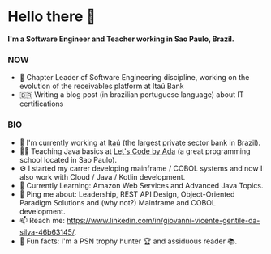 # Hello there 👋

**I'm a Software Engineer and Teacher working in Sao Paulo, Brazil.**

### NOW
- 🤝 Chapter Leader of Software Engineering discipline, working on the evolution of the receivables platform at Itaú Bank
- 🇧🇷 Writing a blog post (in brazilian portuguese language) about IT certifications
### BIO
- 🏦 I'm currently working at [Itaú](https://www.itau.com/) (the largest private sector bank in Brazil).
- 👨‍🏫 Teaching Java basics at [Let's Code by Ada](https://letscode.com.br/) (a great programming school located in Sao Paulo).
- ⚙️ I started my carrer developing mainframe / COBOL systems and now I also work with Cloud / Java / Kotlin development.
- 🌱 Currently Learning: Amazon Web Services and Advanced Java Topics.
- 💬 Ping me about: Leadership, REST API Design, Object-Oriented Paradigm Solutions and (why not?) Mainframe and COBOL development.
- 📫 Reach me: https://www.linkedin.com/in/giovanni-vicente-gentile-da-silva-46b63145/.
- 🤪 Fun facts: I'm a PSN trophy hunter 🏆 and assiduous reader 📚.
